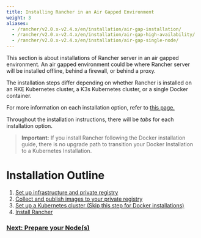 ```yaml
---
title: Installing Rancher in an Air Gapped Environment
weight: 3
aliases:
  - /rancher/v2.0.x-v2.4.x/en/installation/air-gap-installation/
  - /rancher/v2.0.x-v2.4.x/en/installation/air-gap-high-availability/
  - /rancher/v2.0.x-v2.4.x/en/installation/air-gap-single-node/
---
```


This section is about installations of Rancher server in an air gapped environment. An air gapped environment could be where Rancher server will be installed offline, behind a firewall, or behind a proxy.

The installation steps differ depending on whether Rancher is installed on an RKE Kubernetes cluster, a K3s Kubernetes cluster, or a single Docker container.

For more information on each installation option, refer to [this page.]({{<baseurl>}}/rancher/v2.0.x-v2.4.x/en/installation/)

Throughout the installation instructions, there will be _tabs_ for each installation option.

> **Important:** If you install Rancher following the Docker installation guide, there is no upgrade path to transition your Docker Installation to a Kubernetes Installation.

# Installation Outline

1. [Set up infrastructure and private registry]({{<baseurl>}}/rancher/v2.0.x-v2.4.x/en/installation/other-installation-methods/air-gap/prepare-nodes/)
2. [Collect and publish images to your private registry]({{<baseurl>}}/rancher/v2.0.x-v2.4.x/en/installation/other-installation-methods/air-gap/populate-private-registry/)
3. [Set up a Kubernetes cluster (Skip this step for Docker installations)]({{<baseurl>}}/rancher/v2.0.x-v2.4.x/en/installation/other-installation-methods/air-gap/launch-kubernetes/)
4. [Install Rancher]({{<baseurl>}}/rancher/v2.0.x-v2.4.x/en/installation/other-installation-methods/air-gap/install-rancher/)

### [Next: Prepare your Node(s)]({{<baseurl>}}/rancher/v2.0.x-v2.4.x/en/installation/other-installation-methods/air-gap/prepare-nodes/)
